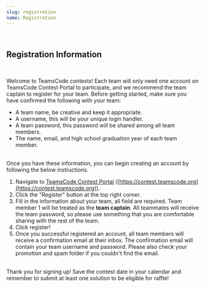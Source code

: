 ```yaml
---
slug: registration
name: Registration
---
```


<br>

## Registration Information

<br>

Welcome to TeamsCode contests! Each team will only need one account on TeamsCode Contest Portal to participate, and we recommend the team captain to register for your team. Before getting started, make sure you have confirmed the following with your team:

* A team name, be creative and keep it appropriate.
* A username, this will be your unique login handler.
* A team password, this password will be shared among all team members.
* The name, email, and high school graduation year of each team member.

<br>
Once you have these information, you can begin creating an account by following the below instructions.

1. Navigate to [TeamsCode Contest Portal](https://contest.teamscode.org) ([https://contest.teamscode.org](https://contest.teamscode.org)).
2. Click the "Register" button at the top right corner.
3. Fill in the information about your team, all field are required. Team member 1 will be treated as the **team captain**. All teammates will receive the team password, so please use something that you are comfortable sharing with the rest of the team.
4. Click register!
5. Once you successful registered an account, all team members will receive a confirmation email at their inbox. The confirmation email will contain your team username and password. Please also check your promotion and spam folder if you couldn't find the email.

<br>
Thank you for signing up! Save the contest date in your calendar and remember to submit at least one solution to be eligible for raffle!
